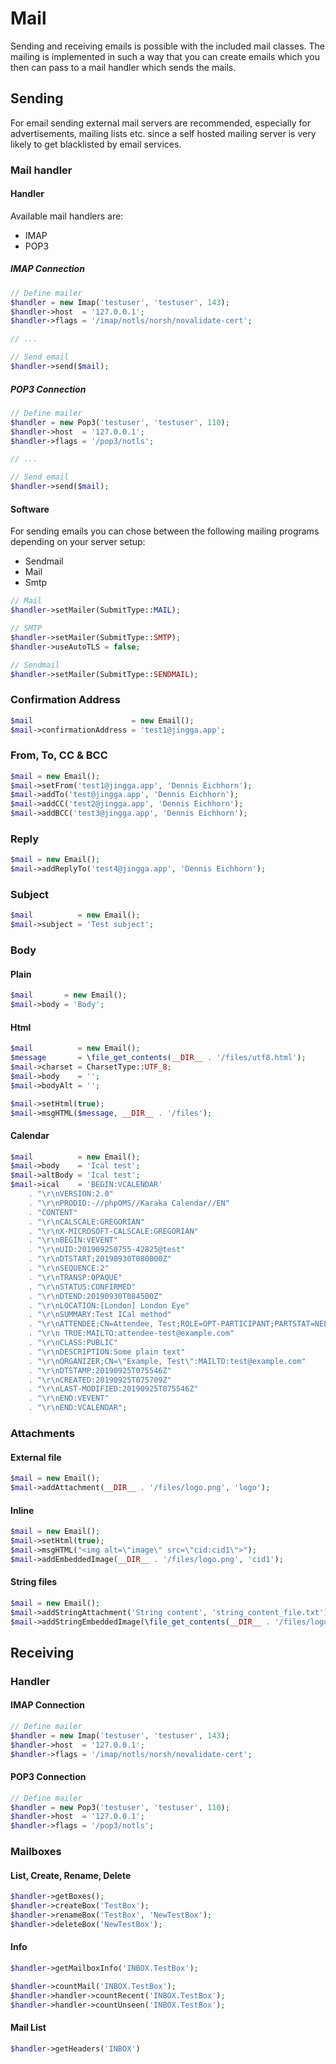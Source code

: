 # Mail

Sending and receiving emails is possible with the included mail classes. The mailing is implemented in such a way that you can create emails which you then can pass to a mail handler which sends the mails.

## Sending

For email sending external mail servers are recommended, especially for advertisements, mailing lists etc. since a self hosted mailing server is very likely to get blacklisted by email services.

### Mail handler

#### Handler

Available mail handlers are:

* IMAP
* POP3

##### IMAP Connection

```php
// Define mailer
$handler = new Imap('testuser', 'testuser', 143);
$handler->host  = '127.0.0.1';
$handler->flags = '/imap/notls/norsh/novalidate-cert';

// ...

// Send email
$handler->send($mail);
```

##### POP3 Connection

```php
// Define mailer
$handler = new Pop3('testuser', 'testuser', 110);
$handler->host  = '127.0.0.1';
$handler->flags = '/pop3/notls';

// ...

// Send email
$handler->send($mail);
```

#### Software

For sending emails you can chose between the following mailing programs depending on your server setup:

* Sendmail
* Mail
* Smtp


```php
// Mail
$handler->setMailer(SubmitType::MAIL);

// SMTP
$handler->setMailer(SubmitType::SMTP);
$handler->useAutoTLS = false;

// Sendmail
$handler->setMailer(SubmitType::SENDMAIL);
```

### Confirmation Address

```php
$mail                      = new Email();
$mail->confirmationAddress = 'test1@jingga.app';
```

### From, To, CC & BCC

```php
$mail = new Email();
$mail->setFrom('test1@jingga.app', 'Dennis Eichhorn');
$mail->addTo('test@jingga.app', 'Dennis Eichhorn');
$mail->addCC('test2@jingga.app', 'Dennis Eichhorn');
$mail->addBCC('test3@jingga.app', 'Dennis Eichhorn');
```

### Reply

```php
$mail = new Email();
$mail->addReplyTo('test4@jingga.app', 'Dennis Eichhorn');
```

### Subject

```php
$mail          = new Email();
$mail->subject = 'Test subject';
```
### Body

#### Plain

```php
$mail       = new Email();
$mail->body = 'Body';
```

#### Html

```php
$mail          = new Email();
$message       = \file_get_contents(__DIR__ . '/files/utf8.html');
$mail->charset = CharsetType::UTF_8;
$mail->body    = '';
$mail->bodyAlt = '';

$mail->setHtml(true);
$mail->msgHTML($message, __DIR__ . '/files');
```

#### Calendar

```php
$mail          = new Email();
$mail->body    = 'Ical test';
$mail->altBody = 'Ical test';
$mail->ical    = 'BEGIN:VCALENDAR'
    . "\r\nVERSION:2.0"
    . "\r\nPRODID:-//phpOMS//Karaka Calendar//EN"
    . "CONTENT"
    . "\r\nCALSCALE:GREGORIAN"
    . "\r\nX-MICROSOFT-CALSCALE:GREGORIAN"
    . "\r\nBEGIN:VEVENT"
    . "\r\nUID:201909250755-42825@test"
    . "\r\nDTSTART;20190930T080000Z"
    . "\r\nSEQUENCE:2"
    . "\r\nTRANSP:OPAQUE"
    . "\r\nSTATUS:CONFIRMED"
    . "\r\nDTEND:20190930T084500Z"
    . "\r\nLOCATION:[London] London Eye"
    . "\r\nSUMMARY:Test ICal method"
    . "\r\nATTENDEE;CN=Attendee, Test;ROLE=OPT-PARTICIPANT;PARTSTAT=NEEDS-ACTION;RSVP="
    . "\r\n TRUE:MAILTO:attendee-test@example.com"
    . "\r\nCLASS:PUBLIC"
    . "\r\nDESCRIPTION:Some plain text"
    . "\r\nORGANIZER;CN=\"Example, Test\":MAILTO:test@example.com"
    . "\r\nDTSTAMP:20190925T075546Z"
    . "\r\nCREATED:20190925T075709Z"
    . "\r\nLAST-MODIFIED:20190925T075546Z"
    . "\r\nEND:VEVENT"
    . "\r\nEND:VCALENDAR";

```

### Attachments

#### External file

```php
$mail = new Email();
$mail->addAttachment(__DIR__ . '/files/logo.png', 'logo');
```
#### Inline

```php
$mail = new Email();
$mail->setHtml(true);
$mail->msgHTML("<img alt=\"image\" src=\"cid:cid1\">");
$mail->addEmbeddedImage(__DIR__ . '/files/logo.png', 'cid1');
```

#### String files

```php
$mail = new Email();
$mail->addStringAttachment('String content', 'string_content_file.txt');
$mail->addStringEmbeddedImage(\file_get_contents(__DIR__ . '/files/logo.png'), 'cid2');
```

## Receiving

### Handler

#### IMAP Connection

```php
// Define mailer
$handler = new Imap('testuser', 'testuser', 143);
$handler->host  = '127.0.0.1';
$handler->flags = '/imap/notls/norsh/novalidate-cert';
```

#### POP3 Connection

```php
// Define mailer
$handler = new Pop3('testuser', 'testuser', 110);
$handler->host  = '127.0.0.1';
$handler->flags = '/pop3/notls';
```

### Mailboxes

#### List, Create, Rename, Delete

```php
$handler->getBoxes();
$handler->createBox('TestBox');
$handler->renameBox('TestBox', 'NewTestBox');
$handler->deleteBox('NewTestBox');
```

#### Info

```php
$handler->getMailboxInfo('INBOX.TestBox');

$handler->countMail('INBOX.TestBox');
$handler->handler->countRecent('INBOX.TestBox');
$handler->handler->countUnseen('INBOX.TestBox');
```

#### Mail List

```php
$handler->getHeaders('INBOX')
```